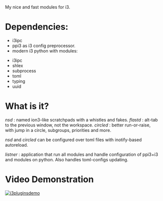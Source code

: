 My nice and fast modules for i3.

# Dependencies:

* i3ipc
* ppi3 as i3 config preprocessor.
* modern i3 python with modules:

- i3ipc
- shlex
- subprocess
- toml
- typing
- uuid

# What is it?

*nsd* : named ion3-like scratchpads with a whistles and fakes.
*flastd* : alt-tab to the previous window, not the workspace.
*circled* : better run-or-raise, with jump in a circle, subgroups, priorities
and more.

*nsd* and *circled* can be configured over toml files with inotify-based
autoreload.

*listner* : application that run all modules and handle configuration of
ppi3+i3 and modules on python. Also handles toml-configs updating.

# Video Demonstration
[![i3pluginsdemo](https://www.youtube.com/embed/U7eJMP0zvKc)](https://www.youtube.com/embed/U7eJMP0zvKc)
